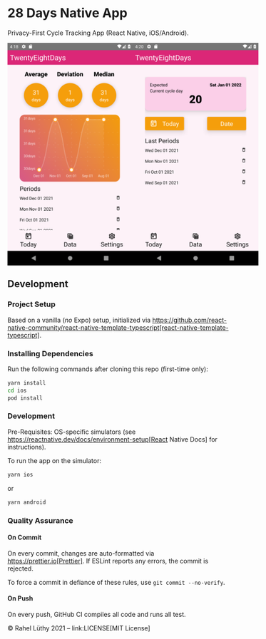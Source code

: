 # 28 Days Native App

Privacy-First Cycle Tracking App (React Native, iOS/Android).

<div style="display: flex">
    <img style="margin: auto" src="https://github.com/twenty-eight-days/TwentyEightDaysNative/blob/main/screenshot_1.png?raw=true" height=500px>
    <img style="margin: auto" src="https://github.com/twenty-eight-days/TwentyEightDaysNative/blob/main/screenshot_2.png?raw=true" height=500px>
</div>

## Development

### Project Setup

Based on a vanilla (_no_ Expo) setup, initialized via https://github.com/react-native-community/react-native-template-typescript[react-native-template-typescript].

### Installing Dependencies

Run the following commands after cloning this repo (first-time only):

```sh
yarn install
cd ios
pod install
```

### Development

Pre-Requisites: OS-specific simulators (see https://reactnative.dev/docs/environment-setup[React Native Docs] for instructions).

To run the app on the simulator:

```sh
yarn ios
```

or

```sh
yarn android
```

### Quality Assurance

#### On Commit

On every commit, changes are auto-formatted via https://prettier.io[Prettier].
If ESLint reports any errors, the commit is rejected.

To force a commit in defiance of these rules, use `git commit --no-verify`.

#### On Push

On every push, GitHub CI compiles all code and runs all test.

&copy; Rahel Lüthy 2021 – link:LICENSE[MIT License]
